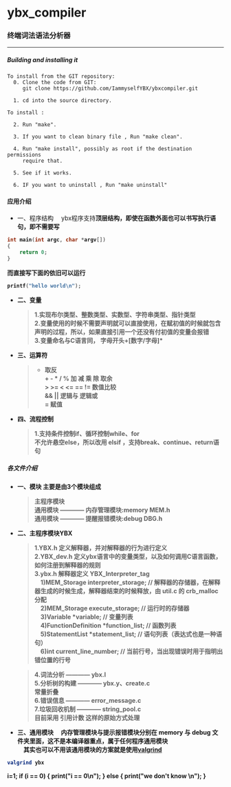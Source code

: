 # ybx_compiler
### 终端词法语法分析器
---

##### Building and installing it
```
To install from the GIT repository:
  0. Clone the code from GIT:
     git clone https://github.com/IammyselfYBX/ybxcompiler.git

  1. cd into the source directory.

To install :

  2. Run "make". 

  3. If you want to clean binary file , Run "make clean".

  4. Run "make install", possibly as root if the destination permissions
     require that.

  5. See if it works.  

  6. IF you want to uninstall , Run "make uninstall"
```
#### 应用介绍
- 一、程序结构
&emsp;ybx程序支持<b>顶层结构<b>，即使在函数外面也可以书写执行语句，即不需要写
```c
int main(int argc, char *argv[])
{
    return 0;
}
```
而直接写下面的依旧可以运行
```c
printf("hello world\n");
```
- 二、变量
    > 1.实现布尔类型、整数类型、实数型、字符串类型、指针类型<br>
    > 2.变量使用的时候不需要声明就可以直接使用，在赋初值的时候就包含声明的过程，所以，如果直接引用一个还没有付初值的变量会报错<br>
    > 3.变量命名与C语言同， 字母开头+[数字/字母]*

- 三、运算符
    > - 取反<br>
    > \+ \- * / % 加 减 乘 除 取余<br>
    > \> \>= < <= == != 数值比较<br>
    > && || 逻辑与 逻辑或<br>
    > = 赋值

- 四、流程控制
    > 1.支持条件控制if、循环控制while、for<br>
    > 不允许悬空else，所以改用 elsif ，支持break、continue、return语句


##### 各文件介绍
- 一、模块
    主要是由3个模块组成
    > 主程序模块<br>
    > 通用模块 ———— 内存管理模块:memory MEM.h<br>
    > 通用模块 ———— 提醒报错模块:debug DBG.h<br>

- 二、主程序模块YBX
    > 1.YBX.h 定义解释器，并对解释器的行为进行定义<br>
    > 2.YBX_dev.h 定义ybx语言中的变量类型，以及如何调用C语言函数，如何注册到解释器的规则<br>
    > 3.ybx.h 解释器定义  YBX_Interpreter_tag  <br>
        &emsp;1)MEM_Storage         interpreter_storage;		// 解释器的存储器，在解释器生成的时候生成，解释器结束的时候释放，由 util.c 的 crb_malloc 分配<br>
        &emsp;2)MEM_Storage         execute_storage;			// 运行时的存储器<br>
        &emsp;3)Variable            *variable;					// 变量列表<br>
        &emsp;4)FunctionDefinition  *function_list;				// 函数列表<br>
        &emsp;5)StatementList       *statement_list;			// 语句列表（表达式也是一种语句）<br>
        &emsp;6)int                 current_line_number;		// 当前行号，当出现错误时用于指明出错位置的行号<br>

    > 4.词法分析 ———— ybx.l<br>
    > 5.分析树的构建 ———— ybx.y、create.c<br>
        常量折叠<br>
    > 6.错误信息 ———— error_message.c<br>
    > 7.垃圾回收机制 ———— string_pool.c <br>
        目前采用 引用计数 这样的原始方式处理<br>

- 三、通用模块
&emsp;内存管理模块与提示报错模块分别在 memory 与 debug 文件夹里面，这不是本编译器重点，属于任何程序通用模块<br>
&emsp;其实也可以不用该通用模块的方案就是使用[valgrind](http://valgrind.org/)
```bash
valgrind ybx
```
i=1;
if (i == 0) {
    print("i == 0\n");
} else  {
    print("we don't know \n"); 
}

